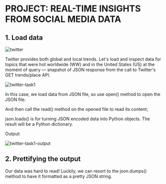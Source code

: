 # PROJECT: REAL-TIME INSIGHTS FROM SOCIAL MEDIA DATA

## 1. Load data

![twitter](https://github.com/sichensong-99/My-Analysis-Projects/blob/master/Pics/Twitter.png)

Twitter provides both global and local trends. Let's load and inspect data for topics that were hot worldwide (WW) and in the United States (US) at the moment of query — snapshot of JSON response from the call to Twitter's GET trends/place API.

![twitter-task1](https://github.com/sichensong-99/My-Analysis-Projects/blob/master/Pics/twitter-task1.png)

In this case, we load data from JSON file, so use open() method to open the JSON file. 

And then call the read() method on the opened file to read its content;

json.loads() is for turning JSON encoded data into Python objects. The result will be a Python dictionary.


Output:

![twitter-task1-output](https://github.com/sichensong-99/My-Analysis-Projects/blob/master/Pics/twitter-task1-output.png)

## 2. Prettifying the output

Our data was hard to read! Luckily, we can resort to the json.dumps() method to have it formatted as a pretty JSON string.





